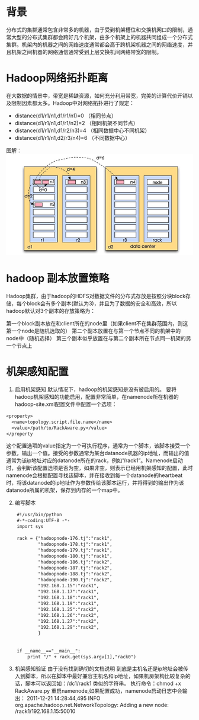 # 背景
  分布式的集群通常包含非常多的机器，由于受到机架槽位和交换机网口的限制，通常大型的分布式集群都会跨好几个机架，由多个机架上的机器共同组成一个分布式集群。机架内的机器之间的网络速度通常都会高于跨机架机器之间的网络速度，并且机架之间机器的网络通信通常受到上层交换机间网络带宽的限制。
  
# Hadoop网络拓扑距离
在大数据的情景中，带宽是稀缺资源，如何充分利用带宽，完美的计算代价开销以及限制因素都太多。Hadoop中对网络拓扑进行了规定：
- distance(d1/r1/n1,d1/r1/n1)=0 （相同节点）
- distance(d1/r1/n1,d1/r1/n2)=2 （相同机架不同节点）
- distance(d1/r1/n1,d1/r2/n3)=4 （相同数据中心不同机架）
- distance(d1/r1/n1,d2/r3/n4)=6 （不同数据中心）

图解：
![](../image/hadoop网络拓扑距离图解.png)

# hadoop 副本放置策略
Hadoop集群，由于hadoop的HDFS对数据文件的分布式存放是按照分块block存储，每个block会有多个副本(默认为3)，并且为了数据的安全和高效，所以hadoop默认对3个副本的存放策略为：

第一个block副本放在和client所在的node里（如果client不在集群范围内，则这第一个node是随机选取的）
第二个副本放置在与第一个节点不同的机架中的node中（随机选择）
第三个副本似乎放置在与第二个副本所在节点同一机架的另一个节点上

# 机架感知配置
1. 启用机架感知
 默认情况下，hadoop的机架感知是没有被启用的。 要将hadoop机架感知的功能启用，配置非常简单，在namenode所在机器的hadoop-site.xml配置文件中配置一个选项：
 ````
 <property>
   <name>topology.script.file.name</name>
   <value>/path/to/RackAware.py</value>
 </property
 ````
 这个配置选项的value指定为一个可执行程序，通常为一个脚本，该脚本接受一个参数，输出一个值。接受的参数通常为某台datanode机器的ip地址，而输出的值通常为该ip地址对应的datanode所在的rack，例如”/rack1”。Namenode启动时，会判断该配置选项是否为空，如果非空，则表示已经用机架感知的配置，此时namenode会根据配置寻找该脚本，并在接收到每一个datanode的heartbeat时，将该datanode的ip地址作为参数传给该脚本运行，并将得到的输出作为该datanode所属的机架，保存到内存的一个map中。
 
 2. 编写脚本
 ````
     #!/usr/bin/python  
     #-*-coding:UTF-8 -*-  
     import sys  
       
     rack = {"hadoopnode-176.tj":"rack1",  
             "hadoopnode-178.tj":"rack1",  
             "hadoopnode-179.tj":"rack1",  
             "hadoopnode-180.tj":"rack1",  
             "hadoopnode-186.tj":"rack2",  
             "hadoopnode-187.tj":"rack2",  
             "hadoopnode-188.tj":"rack2",  
             "hadoopnode-190.tj":"rack2",  
             "192.168.1.15":"rack1",  
             "192.168.1.17":"rack1",  
             "192.168.1.18":"rack1",  
             "192.168.1.19":"rack1",  
             "192.168.1.25":"rack2",  
             "192.168.1.26":"rack2",  
             "192.168.1.27":"rack2",  
             "192.168.1.29":"rack2",  
             }  
       
       
     if __name__=="__main__":  
         print "/" + rack.get(sys.argv[1],"rack0")  
 ````
 
3. 机架感知验证
 由于没有找到确切的文档说明 到底是主机名还是ip地址会被传入到脚本，所以在脚本中最好兼容主机名和ip地址，如果机房架构比较复杂的话，脚本可以返回如：/dc1/rack1 类似的字符串。
 执行命令：chmod +x RackAware.py
 重启namenode,如果配置成功，namenode启动日志中会输出：
 2011-12-21 14:28:44,495 INFO org.apache.hadoop.net.NetworkTopology: Adding a new node: /rack1/192.168.1.15:50010  